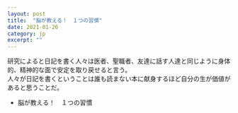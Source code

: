 ```yaml
---
layout: post
title:  "脳が教える！　１つの習慣"
date: 2021-01-26 
category: jp
excerpt: ""
---
```


研究によると日記を書く人々は医者、聖職者、友達に話す人達と同じように身体的、精神的な面で安定を取り戻せると言う。   
人々が日記を書くということは誰も読まない本に献身するほど自分の生が価値があると思うことだ。   
 - 脳が教える！　１つの習慣
